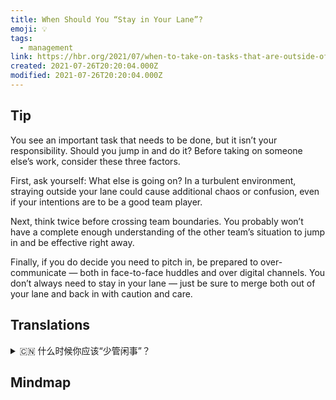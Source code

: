 ```yaml
---
title: When Should You “Stay in Your Lane”?
emoji: 💡
tags:
  - management
link: https://hbr.org/2021/07/when-to-take-on-tasks-that-are-outside-of-your-job-description?utm_medium=email&utm_source=newsletter_daily&utm_campaign=mtod_notactsubs
created: 2021-07-26T20:20:04.000Z
modified: 2021-07-26T20:20:04.000Z
---
```


## Tip

You see an important task that needs to be done, but it isn’t your responsibility. Should you jump in and do it? Before taking on someone else’s work, consider these three factors.

First, ask yourself: What else is going on? In a turbulent environment, straying outside your lane could cause additional chaos or confusion, even if your intentions are to be a good team player.

Next, think twice before crossing team boundaries. You probably won’t have a complete enough understanding of the other team’s situation to jump in and be effective right away.

Finally, if you do decide you need to pitch in, be prepared to over-communicate — both in face-to-face huddles and over digital channels. You don’t always need to stay in your lane — just be sure to merge both out of your lane and back in with caution and care.

## Translations

<details>
   <summary>🇨🇳 什么时候你应该“少管闲事”？ </summary>
你看到一项重要任务需要完成，但这不是你的责任。 你应该跳进去做这件事吗？ 在接手别人的工作之前，考虑这三个因素。

首先，问问你自己：还发生了什么？在动荡的环境中，即使你想成为一名优秀的团队成员，做分外的事也会造成额外的混乱。

其次，在跨越团队边界之前，请三思。你可能无法完全了解其他团队的情况，无法立即投入工作并发挥作用。

最后，如果你决定你需要投入，准备好过度沟通——无论是面对面交流还是数字渠道交流。你不必总是呆在你的车道上——只是要确保在离开车道和返回车道时谨慎小心。

</details>

## Mindmap
